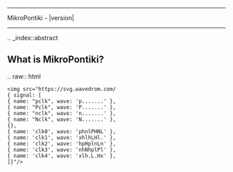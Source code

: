 *************************
MikroPontiki - |version|
*************************


.. _index::abstract

What is MikroPontiki?
----------------------

.. raw:: html

    <img src="https://svg.wavedrom.com/
    { signal: [
    { name: "pclk", wave: 'p.......' },
    { name: "Pclk", wave: 'P.......' },
    { name: "nclk", wave: 'n.......' },
    { name: "Nclk", wave: 'N.......' },
    {},
    { name: 'clk0', wave: 'phnlPHNL' },
    { name: 'clk1', wave: 'xhlhLHl.' },
    { name: 'clk2', wave: 'hpHplnLn' },
    { name: 'clk3', wave: 'nhNhplPl' },
    { name: 'clk4', wave: 'xlh.L.Hx' },
    ]}"/>




